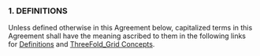 ### 1. DEFINITIONS

Unless defined otherwise in this Agreement below, capitalized terms in this Agreement shall have the meaning ascribed to them in the following links for [Definitions](threefold:definitions_concepts) and [ThreeFold_Grid Concepts](threefold:definitions_concepts).